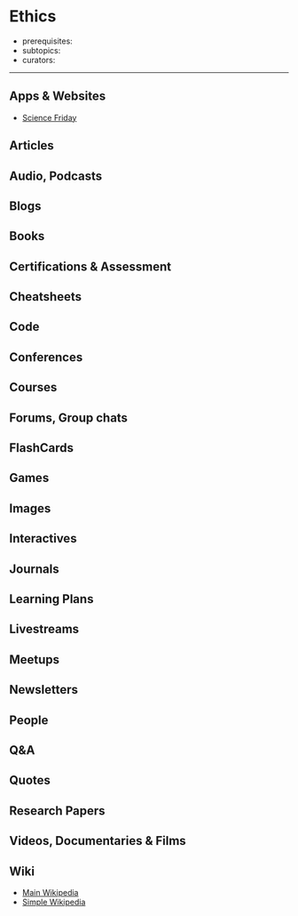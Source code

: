 # Ethics

- prerequisites:
- subtopics:
- curators:

------

## Apps & Websites

- [Science Friday](https://www.sciencefriday.com/topics/ethics-policy/)

## Articles

## Audio, Podcasts

## Blogs

## Books

## Certifications & Assessment

## Cheatsheets

## Code

## Conferences

## Courses

## Forums, Group chats

## FlashCards

## Games

## Images

## Interactives

## Journals

## Learning Plans

## Livestreams

## Meetups

## Newsletters

## People

## Q&A

## Quotes

## Research Papers

## Videos, Documentaries & Films

## Wiki

- [Main Wikipedia](https://en.wikipedia.org/wiki/Ethics)
- [Simple Wikipedia](https://simple.wikipedia.org/wiki/Ethics)

